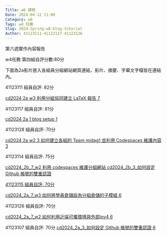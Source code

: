 ```yaml
---
Title: w6 課程
Date: 2024-04-12 11:00
Category: w8
Tags: w4 任務
Slug: 2024-Spring-w8-blog-tutorial
Author: 41123111-41123117-41123126
---
```

第六週實作內容報告

w4任務 第四組自評分數:80分

下面為2a影片嵌入各組員分組網站網頁連結，影片、摘要、字幕文字檔皆在連結內。

41123111
組員自評: 82分

<a href="https://nfuedu-my.sharepoint.com/personal/41123111_nfu_edu_tw/_layouts/15/stream.aspx?id=%2Fpersonal%2F41123111%5Fnfu%5Fedu%5Ftw%2FDocuments%2F%E5%BD%B1%E7%89%87%20%E5%AD%97%E5%B9%95%2F%E5%88%A9%E7%94%A8%E5%88%86%E7%B5%84%E5%8D%94%E5%90%8C%E5%BB%BA%E7%AB%8B%20LaTeX%20%E5%A0%B1%E5%91%8A%5F%E5%AD%97%E5%B9%95%2Emp4&referrer=OneDriveForBusiness&referrerScenario=OpenFile">cd2024 2a w3 利用分組協同建立 LaTeX 報告 7</a>

41123117
組員自評: 81分

<a href="https://nfuedu-my.sharepoint.com/:f:/g/personal/41123117_nfu_edu_tw/Eu8vQIGG4M1DuGz1Jw9wwDsBylH7zhnoEt9c1G48ZvIWKw?e=6lIXQO">cd2024 2a 1 blog setup 1</a>

41123128
組員自評: 70分

<a href="https://nfuedu-my.sharepoint.com/:v:/g/personal/41123128_nfu_edu_tw/EfC5tQAb_vZMliHqIcmqVXEB0achL7Hli9WTx8zVLriccg?nav=eyJyZWZlcnJhbEluZm8iOnsicmVmZXJyYWxBcHAiOiJPbmVEcml2ZUZvckJ1c2luZXNzIiwicmVmZXJyYWxBcHBQbGF0Zm9ybSI6IldlYiIsInJlZmVycmFsTW9kZSI6InZpZXciLCJyZWZlcnJhbFZpZXciOiJNeUZpbGVzTGlua0NvcHkifX0&e=2nPtcj">cd2024 2a w2 3 如何建立各組的 Team midag1 並利用 Codespaces 維護內容 3</a>

41123114
組員自評: 75分

<a href="https://nfuedu-my.sharepoint.com/personal/41123114_nfu_edu_tw/_layouts/15/onedrive.aspx?id=%2Fpersonal%2F41123114%5Fnfu%5Fedu%5Ftw%2FDocuments%2F%E7%BF%BB%E8%AD%AF%E5%BD%B1%E7%89%87&ga=1">cd2024_2b_7_w2 利用 codespaces 維護分組網站  cd2024_2b_3_如何設定 Github 帳號的雙重認證

41123115
組員自評: 70分

<a href="https://nfuedu-my.sharepoint.com/:v:/g/personal/41123115_nfu_edu_tw/EeCwwfjN7alPvrE2b2gqvJUBYFjPCiiMHy7WN8OR7RWxqw?nav=eyJyZWZlcnJhbEluZm8iOnsicmVmZXJyYWxBcHAiOiJPbmVEcml2ZUZvckJ1c2luZXNzIiwicmVmZXJyYWxBcHBQbGF0Zm9ybSI6IldlYiIsInJlZmVycmFsTW9kZSI6InZpZXciLCJyZWZlcnJhbFZpZXciOiJNeUZpbGVzTGlua0NvcHkifX0&e=DilPoV">cd2024_2a_7_w3 如何將學員倉儲設為分組倉儲的子模組 6</a>

41123126
組員自評: 70分

<a href="https://nfuedu-my.sharepoint.com/:v:/g/personal/41123126_nfu_edu_tw/EWQr-15zsFRHl8fk3650JVUBfFwjw0F_SDtdO7ghhmAalA?nav=eyJyZWZlcnJhbEluZm8iOnsicmVmZXJyYWxBcHAiOiJPbmVEcml2ZUZvckJ1c2luZXNzIiwicmVmZXJyYWxBcHBQbGF0Zm9ybSI6IldlYiIsInJlZmVycmFsTW9kZSI6InZpZXciLCJyZWZlcnJhbFZpZXciOiJNeUZpbGVzTGlua0NvcHkifX0&e=Gn62Qw">cd2024_2a_7_w2 如何利用近端可攜環境與外部ipv4 6</a>

41123107
組員自評: 70分
<a href="https://nfuedu-my.sharepoint.com/:v:/g/personal/41123107_nfu_edu_tw/EeZIPaLCs7JHsKGotPAAjfkBk_FgQRGloYe4ze5LSP8uZQ?e=NJkbzH">cd2024_2a_3_如何設定 Github 帳號的雙重認證 6</a>